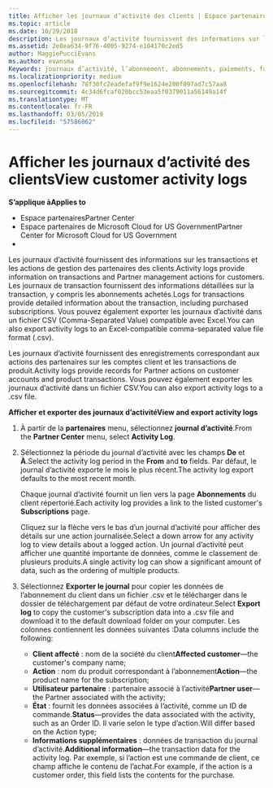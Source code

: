 ```yaml
---
title: Afficher les journaux d’activité des clients | Espace partenaires
ms.topic: article
ms.date: 10/29/2018
description: Les journaux d’activité fournissent des informations sur les transactions et les actions de gestion des partenaires des clients.
ms.assetid: 2e8ea634-9f76-4005-9274-e104170c2ed5
author: MaggiePucciEvans
ms.author: evansma
Keywords: journaux d’activité, l’abonnement, abonnements, paiements, facturation, transactions
ms.localizationpriority: medium
ms.openlocfilehash: 78f30fc2eadefaf9f9e1624e200f097ad7c57aa8
ms.sourcegitcommit: 4c34d6fcaf020bcc53eaa5f0379011a56149a14f
ms.translationtype: MT
ms.contentlocale: fr-FR
ms.lasthandoff: 03/05/2019
ms.locfileid: "57586062"
---
```

# <a name="view-customer-activity-logs"></a><span data-ttu-id="301bb-104">Afficher les journaux d’activité des clients</span><span class="sxs-lookup"><span data-stu-id="301bb-104">View customer activity logs</span></span>

<span data-ttu-id="301bb-105">**S’applique à**</span><span class="sxs-lookup"><span data-stu-id="301bb-105">**Applies to**</span></span>

-  <span data-ttu-id="301bb-106">Espace partenaires</span><span class="sxs-lookup"><span data-stu-id="301bb-106">Partner Center</span></span>
-  <span data-ttu-id="301bb-107">Espace partenaires de Microsoft Cloud for US Government</span><span class="sxs-lookup"><span data-stu-id="301bb-107">Partner Center for Microsoft Cloud for US Government</span></span>
-  


<span data-ttu-id="301bb-108">Les journaux d’activité fournissent des informations sur les transactions et les actions de gestion des partenaires des clients.</span><span class="sxs-lookup"><span data-stu-id="301bb-108">Activity logs provide information on transactions and Partner management actions for customers.</span></span> <span data-ttu-id="301bb-109">Les journaux de transaction fournissent des informations détaillées sur la transaction, y compris les abonnements achetés.</span><span class="sxs-lookup"><span data-stu-id="301bb-109">Logs for transactions provide detailed information about the transaction, including purchased subscriptions.</span></span> <span data-ttu-id="301bb-110">Vous pouvez également exporter les journaux d’activité dans un fichier CSV (Comma-Separated Value) compatible avec Excel.</span><span class="sxs-lookup"><span data-stu-id="301bb-110">You can also export activity logs to an Excel-compatible comma-separated value file format (.csv).</span></span>

<span data-ttu-id="301bb-111">Les journaux d’activité fournissent des enregistrements correspondant aux actions des partenaires sur les comptes client et les transactions de produit.</span><span class="sxs-lookup"><span data-stu-id="301bb-111">Activity logs provide records for Partner actions on customer accounts and product transactions.</span></span> <span data-ttu-id="301bb-112">Vous pouvez également exporter les journaux d’activité dans un fichier&nbsp;CSV.</span><span class="sxs-lookup"><span data-stu-id="301bb-112">You can also export activity logs to a .csv file.</span></span>

<span data-ttu-id="301bb-113">**Afficher et exporter des journaux d’activité**</span><span class="sxs-lookup"><span data-stu-id="301bb-113">**View and export activity logs**</span></span>

1.  <span data-ttu-id="301bb-114">À partir de la **partenaires** menu, sélectionnez **journal d’activité**.</span><span class="sxs-lookup"><span data-stu-id="301bb-114">From the **Partner Center** menu, select **Activity Log**.</span></span>
2.  <span data-ttu-id="301bb-115">Sélectionnez la période du journal d’activité avec les champs **De** et **À**.</span><span class="sxs-lookup"><span data-stu-id="301bb-115">Select the activity log period in the **From** and **to** fields.</span></span> <span data-ttu-id="301bb-116">Par défaut, le journal d’activité exporte le mois le plus récent.</span><span class="sxs-lookup"><span data-stu-id="301bb-116">The activity log export defaults to the most recent month.</span></span>

    <span data-ttu-id="301bb-117">Chaque journal d’activité fournit un lien vers la page **Abonnements** du client répertorié.</span><span class="sxs-lookup"><span data-stu-id="301bb-117">Each activity log provides a link to the listed customer's **Subscriptions** page.</span></span>

    <span data-ttu-id="301bb-118">Cliquez sur la flèche vers le bas d’un journal d’activité pour afficher des détails sur une action journalisée.</span><span class="sxs-lookup"><span data-stu-id="301bb-118">Select a down arrow for any activity log to view details about a logged action.</span></span> <span data-ttu-id="301bb-119">Un journal d’activité peut afficher une quantité importante de données, comme le classement de plusieurs produits.</span><span class="sxs-lookup"><span data-stu-id="301bb-119">A single activity log can show a significant amount of data, such as the ordering of multiple products.</span></span>

3.  <span data-ttu-id="301bb-120">Sélectionnez **Exporter le journal** pour copier les données de l’abonnement du client dans un fichier .csv et le télécharger dans le dossier de téléchargement par défaut de votre ordinateur.</span><span class="sxs-lookup"><span data-stu-id="301bb-120">Select **Export log** to copy the customer's subscription data into a .csv file and download it to the default download folder on your computer.</span></span> <span data-ttu-id="301bb-121">Les colonnes contiennent les données suivantes&nbsp;:</span><span class="sxs-lookup"><span data-stu-id="301bb-121">Data columns include the following:</span></span>
    -   <span data-ttu-id="301bb-122">**Client affecté**&nbsp;: nom de la société du client</span><span class="sxs-lookup"><span data-stu-id="301bb-122">**Affected customer**—the customer's company name;</span></span>
    -   <span data-ttu-id="301bb-123">**Action**&nbsp;: nom du produit correspondant à l’abonnement</span><span class="sxs-lookup"><span data-stu-id="301bb-123">**Action**—the product name for the subscription;</span></span>
    -   <span data-ttu-id="301bb-124">**Utilisateur partenaire**&nbsp;: partenaire associé à l’activité</span><span class="sxs-lookup"><span data-stu-id="301bb-124">**Partner user**—the Partner associated with the activity;</span></span>
    -   <span data-ttu-id="301bb-125">**État**&nbsp;: fournit les données associées à l’activité, comme un ID de commande.</span><span class="sxs-lookup"><span data-stu-id="301bb-125">**Status**—provides the data associated with the activity, such as an Order ID.</span></span> <span data-ttu-id="301bb-126">Il varie selon le type d’action.</span><span class="sxs-lookup"><span data-stu-id="301bb-126">Will differ based on the Action type;</span></span>
    -   <span data-ttu-id="301bb-127">**Informations supplémentaires**&nbsp;: données de transaction du journal d’activité.</span><span class="sxs-lookup"><span data-stu-id="301bb-127">**Additional information**—the transaction data for the activity log.</span></span> <span data-ttu-id="301bb-128">Par exemple, si l’action est une commande de client, ce champ affiche le contenu de l’achat.</span><span class="sxs-lookup"><span data-stu-id="301bb-128">For example, if the action is a customer order, this field lists the contents for the purchase.</span></span>

 

 



